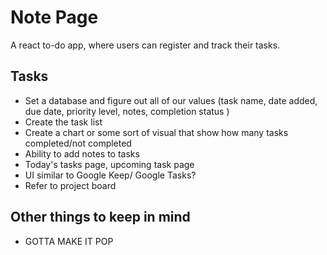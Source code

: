 # Note Page 
A react to-do app, where users can register and track their tasks.

## Tasks 
- Set a database and figure out all of our values (task name, date added, due date, priority level, notes, completion status )
- Create the task list
- Create a chart or some sort of visual that show how many tasks completed/not completed
- Ability to add notes to tasks
- Today's tasks page, upcoming task page
- UI similar to Google Keep/ Google Tasks? 
- Refer to project board 
 

## Other things to keep in mind
- GOTTA MAKE IT POP
